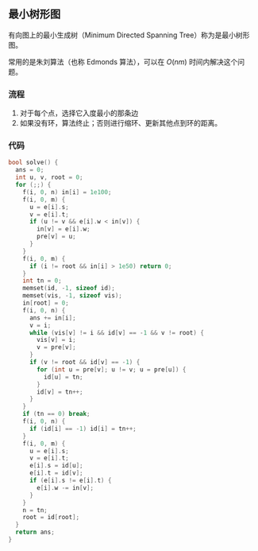 ## 最小树形图

有向图上的最小生成树（Minimum Directed Spanning Tree）称为是最小树形图。

常用的是朱刘算法（也称 Edmonds 算法），可以在 $O(nm)$ 时间内解决这个问题。

### 流程

1.  对于每个点，选择它入度最小的那条边
2.  如果没有环，算法终止；否则进行缩环、更新其他点到环的距离。

### 代码

```c++
bool solve() {
  ans = 0;
  int u, v, root = 0;
  for (;;) {
    f(i, 0, n) in[i] = 1e100;
    f(i, 0, m) {
      u = e[i].s;
      v = e[i].t;
      if (u != v && e[i].w < in[v]) {
        in[v] = e[i].w;
        pre[v] = u;
      }
    }
    f(i, 0, m) {
      if (i != root && in[i] > 1e50) return 0;
    }
    int tn = 0;
    memset(id, -1, sizeof id);
    memset(vis, -1, sizeof vis);
    in[root] = 0;
    f(i, 0, n) {
      ans += in[i];
      v = i;
      while (vis[v] != i && id[v] == -1 && v != root) {
        vis[v] = i;
        v = pre[v];
      }
      if (v != root && id[v] == -1) {
        for (int u = pre[v]; u != v; u = pre[u]) {
          id[u] = tn;
        }
        id[v] = tn++;
      }
    }
    if (tn == 0) break;
    f(i, 0, n) {
      if (id[i] == -1) id[i] = tn++;
    }
    f(i, 0, m) {
      u = e[i].s;
      v = e[i].t;
      e[i].s = id[u];
      e[i].t = id[v];
      if (e[i].s != e[i].t) {
        e[i].w -= in[v];
      }
    }
    n = tn;
    root = id[root];
  }
  return ans;
}
```
